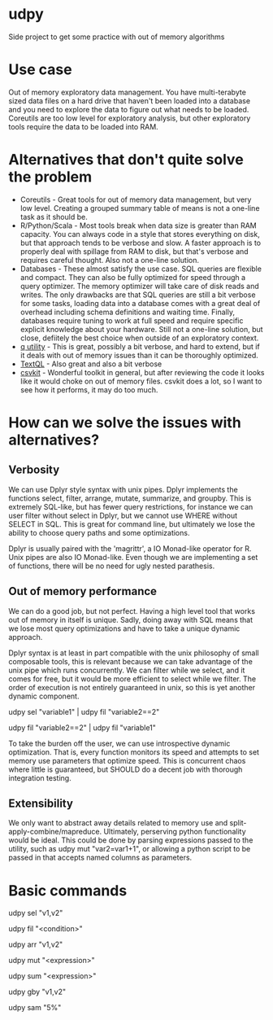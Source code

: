 # udpy
Side project to get some practice with out of memory algorithms

# Use case

Out of memory exploratory data management. You have multi-terabyte sized data files on a hard drive that haven't been loaded into a database and you need to explore the data to figure out what needs to be loaded. Coreutils are too low level for exploratory analysis, but other exploratory tools require the data to be loaded into RAM.

# Alternatives that don't quite solve the problem
* Coreutils - Great tools for out of memory data management, but very low level. Creating a grouped summary table of means is not a one-line task as it should be.
* R/Python/Scala - Most tools break when data size is greater than RAM capacity. You can always code in a style that stores everything on disk, but that approach tends to be verbose and slow. A faster approach is to properly deal with spillage from RAM to disk, but that's verbose and requires careful thought. Also not a one-line solution.
* Databases - These almost satisfy the use case. SQL queries are flexible and compact. They can also be fully optimized for speed through a query optimizer. The memory optimizer will take care of disk reads and writes. The only drawbacks are that SQL queries are still a bit verbose for some tasks, loading data into a database comes with a great deal of overhead including schema definitions and waiting time. Finally, databases require tuning to work at full speed and require specific explicit knowledge about your hardware. Still not a one-line solution, but close, defiitely the best choice when outside of an exploratory context.
* [q utility](https://github.com/harelba/q) - This is great, possibly a bit verbose, and hard to extend, but if it deals with out of memory issues than it can be thoroughly optimized.
* [TextQL](https://github.com/dinedal/textql) - Also great and also a bit verbose
* [csvkit](https://github.com/onyxfish/csvkit) - Wonderful toolkit in general, but after reviewing the code it looks like it would choke on out of memory files. csvkit does a lot, so I want to see how it performs, it may do too much.

# How can we solve the issues with alternatives?
## Verbosity 
We can use Dplyr style syntax with unix pipes. Dplyr implements the functions select, filter, arrange, mutate, summarize, and groupby. This is extremely SQL-like, but has fewer query restrictions, for instance we can user filter without select in Dplyr, but we cannot use WHERE without SELECT in SQL. This is great for command line, but ultimately we lose the ability to choose query paths and some optimizations. 

Dplyr is usually paired with the 'magrittr', a IO Monad-like operator for R. Unix pipes are also IO Monad-like. Even though we are implementing a set of functions, there will be no need for ugly nested parathesis.

## Out of memory performance 
We can do a good job, but not perfect. Having a high level tool that works out of memory in itself is unique. Sadly, doing away with SQL means that we lose most query optimizations and have to take a unique dynamic approach. 

Dplyr syntax is at least in part compatible with the unix philosophy of small composable tools, this is relevant because we can take advantage of the unix pipe which runs concurrently. We can filter while we select, and it comes for free, but it would be more efficient to select while we filter. The order of execution is not entirely guaranteed in unix, so this is yet another dynamic component.

udpy sel "variable1" | udpy fil "variable2==2"

udpy fil "variable2==2" | udpy fil "variable1"

To take the burden off the user, we can use introspective dynamic optimization. That is, every function monitors its speed and attempts to set memory use parameters that optimize speed. This is concurrent chaos where little is guaranteed, but SHOULD do a decent job with thorough integration testing.

## Extensibility
We only want to abstract away details related to memory use and split-apply-combine/mapreduce. Ultimately, perserving python functionality would be ideal. This could be done by parsing expressions passed to the utility, such as udpy mut "var2=var1+1", or allowing a python script to be passed in that accepts named columns as parameters.

# Basic commands
udpy sel "v1,v2"

udpy fil "\<condition\>"

udpy arr "v1,v2"

udpy mut "\<expression\>"

udpy sum "\<expression\>"

udpy gby "v1,v2"

udpy sam "5%"
